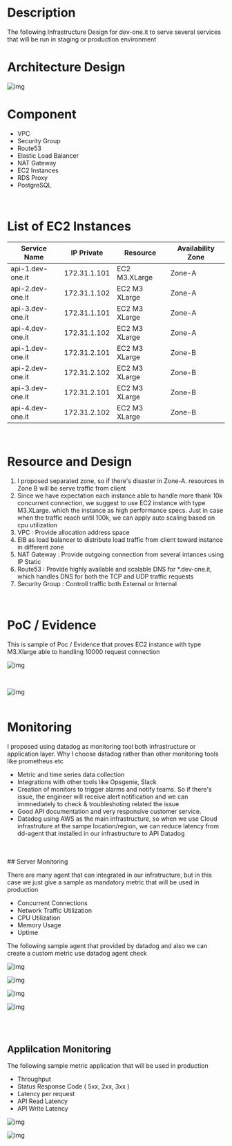 # Description

The following Infrastructure Design for dev-one.it to serve several services that will be run in staging or production environment

# Architecture Design
![img](img/infra-design.png)


# Component
* VPC
* Security Group
* Route53
* Elastic Load Balancer
* NAT Gateway
* EC2 Instances
* RDS Proxy
* PostgreSQL

<br>

# List of EC2 Instances

| Service Name      | IP Private    | Resource      | Availability Zone|
|-------------------|---------------|---------------|------------------|
| api-1.dev-one.it  | 172.31.1.101  | EC2 M3.XLarge |     Zone-A       |
| api-2.dev-one.it  | 172.31.1.102  | EC2 M3 XLarge |     Zone-A       |
| api-3.dev-one.it  | 172.31.1.101  | EC2 M3 XLarge |     Zone-A       |
| api-4.dev-one.it  | 172.31.1.102  | EC2 M3 XLarge |     Zone-A       |
| api-1.dev-one.it  | 172.31.2.101  | EC2 M3 XLarge |     Zone-B       |
| api-2.dev-one.it  | 172.31.2.102  | EC2 M3 XLarge |     Zone-B       |
| api-3.dev-one.it  | 172.31.2.101  | EC2 M3 XLarge |     Zone-B       |
| api-4.dev-one.it  | 172.31.2.102  | EC2 M3 XLarge |     Zone-B       |

<br>

# Resource and Design
1. I proposed separated zone, so if there's disaster in Zone-A. resources in Zone B will be serve traffic from client
2. Since we have expectation each instance able to handle more thank 10k concurrent connection, we suggest to use EC2 instance with type M3.XLarge. which the instance as high performance specs. Just in case when the traffic reach until 100k, we can apply auto scaling based on cpu utilization
3. VPC : Provide allocation address space
4. ElB as load balancer to distribute load traffic from client toward instance in different zone
5. NAT Gateway : Provide outgoing connection from several intances using IP Static
6. Route53 : Provide highly available and scalable DNS for *.dev-one.it, which handles DNS for both the TCP and UDP traffic requests
7. Security Group : Controll traffic both External or Internal

<br>

# PoC / Evidence
This is sample of Poc / Evidence that proves EC2 instance with type M3.Xlarge able to handling 10000 request connection

![img](img/connection.png)

<br>

![img](img/performance.png)
<br>
<br>

# Monitoring
I proposed using datadog as monitoring tool both infrastructure or application layer. Why I choose datadog rather than other monitoring tools like prometheus etc
* Metric and time series data collection
* Integrations with other tools like Opsgenie, Slack
* Creation of monitors to trigger alarms and notify teams. So if there's issue, the engineer will receive alert notification and we can immnediately to check & troubleshoting related the issue
* Good API documentation and very responsive customer service.
* Datadog using AWS as the main infrastructure, so when we use Cloud infrastruture at the sampe location/region, we can reduce latency from dd-agent that installed in our infrastructure to API Datadog
<br>
<br>
## Server Monitoring

There are many agent that can integrated in our infratructure, but in this case we just give a sample as mandatory metric that will be used in production

* Concurrent Connections
* Network Traffic Utilization
* CPU Utilization
* Memory Usage
* Uptime 

The following sample agent that provided by datadog and also we can create a custom metric use datadog agent check

![img](img/dd-agent-svr.png)

![img](img/server-1.png)

![img](img/server-2.png)

![img](img/server-3.png)

<br>
<br>

## Applilcation Monitoring

The following sample metric application that will be used in production

* Throughput
* Status Response Code ( 5xx, 2xx, 3xx )
* Latency per request
* API Read Latency
* API Write Latency

![img](img/throughput.png)

![img](img/latency.png)